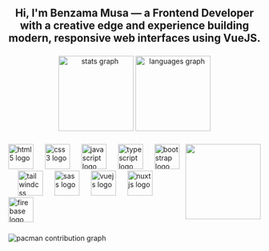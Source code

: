 <h2 align="center">Hi, I'm Benzama Musa — a Frontend Developer with a creative edge and experience building modern, responsive web interfaces using VueJS.</h2>

###

<div align="center">
  <img src="https://github-readme-stats.vercel.app/api?username=Ben-Zama&hide_title=false&hide_rank=false&show_icons=true&include_all_commits=true&count_private=true&disable_animations=false&theme=dark&locale=en&hide_border=true" height="150" alt="stats graph"  />
  <img src="https://github-readme-stats.vercel.app/api/top-langs?username=Ben-Zama&locale=en&hide_title=false&layout=compact&card_width=320&langs_count=6&theme=dark&hide_border=true" height="150" alt="languages graph"  />
</div>

###

<img align="right" height="150" src="https://user-images.githubusercontent.com/74038190/212749171-b84692a8-2b04-4e3b-93ca-ac14705da224.gif"  />

###

<div align="left">
  <img src="https://skillicons.dev/icons?i=html" height="50" alt="html5 logo"  />
  <img width="15" />
  <img src="https://skillicons.dev/icons?i=css" height="50" alt="css3 logo"  />
  <img width="15" />
  <img src="https://skillicons.dev/icons?i=js" height="50" alt="javascript logo"  />
  <img width="15" />
  <img src="https://skillicons.dev/icons?i=ts" height="50" alt="typescript logo"  />
  <img width="15" />
  <img src="https://skillicons.dev/icons?i=bootstrap" height="50" alt="bootstrap logo"  />
  <img width="15" />
  <img src="https://skillicons.dev/icons?i=tailwind" height="50" alt="tailwindcss logo"  />
  <img width="15" />
  <img src="https://skillicons.dev/icons?i=sass" height="50" alt="sass logo"  />
  <img width="15" />
  <img src="https://skillicons.dev/icons?i=vue" height="50" alt="vuejs logo"  />
  <img width="15" />
  <img src="https://skillicons.dev/icons?i=nuxtjs" height="50" alt="nuxtjs logo"  />
  <img width="15" />
  <img src="https://skillicons.dev/icons?i=firebase" height="50" alt="firebase logo"  />
</div>

###

<picture>
  <source media="(prefers-color-scheme: dark)" srcset="https://raw.githubusercontent.com/Ben-Zama/Ben-Zama/output/pacman-contribution-graph-dark.svg">
  <source media="(prefers-color-scheme: light)" srcset="https://raw.githubusercontent.com/Ben-Zama/Ben-Zama/output/pacman-contribution-graph.svg">
  <img alt="pacman contribution graph" src="https://raw.githubusercontent.com/Ben-Zama/Ben-Zama/output/pacman-contribution-graph.svg">
</picture>

###
